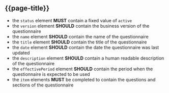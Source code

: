 ## {{page-title}}

- the `status` element **MUST** contain a fixed value of `active`
- the `version` element **SHOULD** contain the business version of the questionnaire
- the `name` element **SHOULD** contain the name of the questionnaire
- the `title` element **SHOULD** contain the title of the questionnaire
- the `date` element **SHOULD** contain the date the questionnaire was last updated
- the `description` element **SHOULD** contain a human readable description of the questionnaire
- the `effectivePeriod` element **SHOULD** contain the period when the questionnaire is expected to be used
- the `item` elements **MUST** be completed to contain the questions and sections of the questionnaire